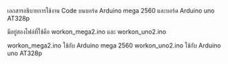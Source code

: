 เอกสารอธิบายการใช้งาน Code บนบอร์ด Arduino mega 2560 และบอร์ด Arduino uno AT328p

มีอยู่สองไฟล์ที่ใช้คือ workon_mega2.ino และ workon_uno2.ino

workon_mega2.ino ใช้กับ Arduino mega 2560
workon_uno2.ino ใช้กับ Arduino uno AT328p

